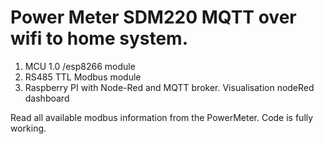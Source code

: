 # Power Meter SDM220 MQTT over wifi to home system.

1. MCU 1.0 /esp8266 module
2. RS485 TTL Modbus module
3. Raspberry PI with Node-Red and MQTT broker. Visualisation nodeRed dashboard

Read all available modbus information from the PowerMeter. Code is fully working.
